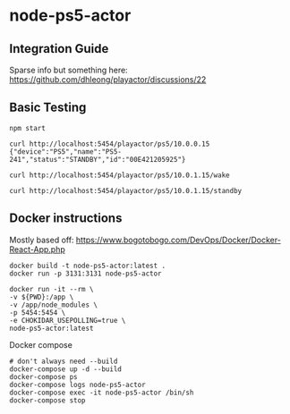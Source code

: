 # node-ps5-actor

## Integration Guide

Sparse info but something here: https://github.com/dhleong/playactor/discussions/22

## Basic Testing

```
npm start

curl http://localhost:5454/playactor/ps5/10.0.0.15
{"device":"PS5","name":"PS5-241","status":"STANDBY","id":"00E421205925"}

curl http://localhost:5454/playactor/ps5/10.0.1.15/wake

curl http://localhost:5454/playactor/ps5/10.0.1.15/standby
```

## Docker instructions

Mostly based off:
https://www.bogotobogo.com/DevOps/Docker/Docker-React-App.php


```
docker build -t node-ps5-actor:latest .
docker run -p 3131:3131 node-ps5-actor

docker run -it --rm \
-v ${PWD}:/app \
-v /app/node_modules \
-p 5454:5454 \
-e CHOKIDAR_USEPOLLING=true \
node-ps5-actor:latest 
```

Docker compose

```
# don't always need --build
docker-compose up -d --build
docker-compose ps
docker-compose logs node-ps5-actor
docker-compose exec -it node-ps5-actor /bin/sh
docker-compose stop
```
